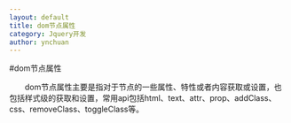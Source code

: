 ```yaml
---
layout: default
title: dom节点属性
category: Jquery开发
author: ynchuan
---
```


#dom节点属性

　　dom节点属性主要是指对于节点的一些属性、特性或者内容获取或设置，也包括样式级的获取和设置，常用api包括html、text、attr、prop、addClass、css、removeClass、toggleClass等。

